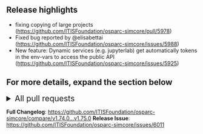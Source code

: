 ## Release highlights
* fixing copying of large projects (https://github.com/ITISFoundation/osparc-simcore/pull/5978)
* Fixed bug reported by @elisabettai (https://github.com/ITISFoundation/osparc-simcore/issues/5988)
* New feature: Dynamic services (e.g. jupyterlab) get automatically tokens in the env-vars to access the public API (https://github.com/ITISFoundation/osparc-simcore/issues/5925)

## For more details, expand the section below
<details>
  <summary style="font-size:1.5em;">All pull requests</summary>

## What's Changed
* ♻️ refactor stop service command ⚠️🚨 by @GitHK in https://github.com/ITISFoundation/osparc-simcore/pull/5924
* ✨ add EFS mount option to sidecar by @matusdrobuliak66 in https://github.com/ITISFoundation/osparc-simcore/pull/5873
* 🐛 [Frontend] API creation Bugfix: Allow only future dates by @odeimaiz in https://github.com/ITISFoundation/osparc-simcore/pull/5929
* ♻️ rabbitmq queue names ⚠️🚨 by @GitHK in https://github.com/ITISFoundation/osparc-simcore/pull/5931
* 🐛 fix patching project workbench when changing data type + e2e 🚨 by @matusdrobuliak66 in https://github.com/ITISFoundation/osparc-simcore/pull/5932
* 🎨 [Frontend] Dashboard: Filter Services by Type by @odeimaiz in https://github.com/ITISFoundation/osparc-simcore/pull/5930
* ♻️ refactor `RedisClientsManager` and `RedisClientSDK` by @GitHK in https://github.com/ITISFoundation/osparc-simcore/pull/5888
* 🎨 Improve profiling middleware by @bisgaard-itis in https://github.com/ITISFoundation/osparc-simcore/pull/5935
* 🐛Maintenance: disable CI problematic test by @sanderegg in https://github.com/ITISFoundation/osparc-simcore/pull/5944
* 🐛 disable health check for Redis client by @GitHK in https://github.com/ITISFoundation/osparc-simcore/pull/5946
* ⬆️ Maintenance: upgrade docker image base to latest Debian Bookworm & latest python 3.10.14 🚨 by @sanderegg in https://github.com/ITISFoundation/osparc-simcore/pull/5937
* 🐛 [Frontend bugfix] List everyone group and provide product-everyone group in potential collaborators by @odeimaiz in https://github.com/ITISFoundation/osparc-simcore/pull/5945
* 🐛? [Frontend bugfix?] Directly switch to service's iframe when its status is ``running`` by @odeimaiz in https://github.com/ITISFoundation/osparc-simcore/pull/5948
* Bump codecov/codecov-action from 4.4.1 to 4.5.0 by @dependabot in https://github.com/ITISFoundation/osparc-simcore/pull/5954
* 🎨 [Frontend] Request Account form for Billable products by @odeimaiz in https://github.com/ITISFoundation/osparc-simcore/pull/5951
* 🐛Bugfix: fix typo in docker-compose for CI deployment by @sanderegg in https://github.com/ITISFoundation/osparc-simcore/pull/5958
* 🐛 [Frontend bugfix] patch Services access rights by @odeimaiz in https://github.com/ITISFoundation/osparc-simcore/pull/5949
* ♻️ Splits models_library.services by @pcrespov in https://github.com/ITISFoundation/osparc-simcore/pull/5921
* 🎨 [Frontend] Refuse folder drop on Workbech by @odeimaiz in https://github.com/ITISFoundation/osparc-simcore/pull/5957
* 🎨 [Frontend] Guided Tours: add tours for TIP by @odeimaiz in https://github.com/ITISFoundation/osparc-simcore/pull/5933
* 🎨 [Frontend] Disclaimer on TIP login page by @odeimaiz in https://github.com/ITISFoundation/osparc-simcore/pull/5960
* 🎨 [Frontend] Switch to iframe's content also after 302 response by @odeimaiz in https://github.com/ITISFoundation/osparc-simcore/pull/5963
* 🎨 [Frontend] Highlight elements in Guided Tour by @odeimaiz in https://github.com/ITISFoundation/osparc-simcore/pull/5967
* 🐛 [Frontend] Log fetch call's response to running service by @odeimaiz in https://github.com/ITISFoundation/osparc-simcore/pull/5968
* 🐛 [Frontend] Stringify fetch response by @odeimaiz in https://github.com/ITISFoundation/osparc-simcore/pull/5970
* 🎨E2E: improvements on ClassicTIP test by @sanderegg in https://github.com/ITISFoundation/osparc-simcore/pull/5955
* 🔨 Enhance diagnostics info in e2e testing by @pcrespov in https://github.com/ITISFoundation/osparc-simcore/pull/5962
* 🐛E2E: --product-url is an url not a string by @sanderegg in https://github.com/ITISFoundation/osparc-simcore/pull/5972
* 🎨 [Frontend] Team Black feedback 20.06 by @odeimaiz in https://github.com/ITISFoundation/osparc-simcore/pull/5971
* 🎨 👽️ Improve start job endpoint in webserver and improve error handling in api-server by @bisgaard-itis in https://github.com/ITISFoundation/osparc-simcore/pull/5927
* ♻️🐛Storage: disable handling of dangling multipart uploads by @sanderegg in https://github.com/ITISFoundation/osparc-simcore/pull/5978
* ✨ Auto inject osparc environments to dynamic services by @pcrespov in https://github.com/ITISFoundation/osparc-simcore/pull/5966
* 🎨 Drafts new web-api for catalog services by @pcrespov in https://github.com/ITISFoundation/osparc-simcore/pull/5969
* ♻️E2E: Classic TI wait a bit longer on Run Optimization step by @sanderegg in https://github.com/ITISFoundation/osparc-simcore/pull/5984
* 🐛 Fixes error while updated study with long description by @pcrespov in https://github.com/ITISFoundation/osparc-simcore/pull/5989
* 🐛 [Frontend] Fix: From service running to connect to iframe by @odeimaiz in https://github.com/ITISFoundation/osparc-simcore/pull/5987
* 👽️ Add endpoint for getting credit-price and study-job log files from api server by @bisgaard-itis in https://github.com/ITISFoundation/osparc-simcore/pull/5985
* ♻️ Maintenance: `pytest-simcore` initial cleanup by @pcrespov in https://github.com/ITISFoundation/osparc-simcore/pull/5986
* 🎨 [Frontend] TIP v3 Feedback by @odeimaiz in https://github.com/ITISFoundation/osparc-simcore/pull/5980
* 🐛 Fixes mismatch on error status-code for start-computation by @pcrespov in https://github.com/ITISFoundation/osparc-simcore/pull/5994
* 🎨 Maintenance: Add new concurrency tooling by @sanderegg in https://github.com/ITISFoundation/osparc-simcore/pull/5997
* ✨ [Frontend] Coins icon for the credits indicator by @odeimaiz in https://github.com/ITISFoundation/osparc-simcore/pull/5993
* 🎨 Fixes  Deprecation Warning on redis and aiohttp by @pcrespov in https://github.com/ITISFoundation/osparc-simcore/pull/5996
* ✨ dynamic-sidecar logs changes to input ports by @GitHK in https://github.com/ITISFoundation/osparc-simcore/pull/5999
* ♻️Storage: refactoring by @sanderegg in https://github.com/ITISFoundation/osparc-simcore/pull/5981
* ⬆️Maintenance: upgrade uv to 0.2 in Dockerfiles by @sanderegg in https://github.com/ITISFoundation/osparc-simcore/pull/6008
* ⬆️Maintenance: upgraded aioboto3 by @sanderegg in https://github.com/ITISFoundation/osparc-simcore/pull/6009
* ♻️ New fakes in dev/catalog/service by @pcrespov in https://github.com/ITISFoundation/osparc-simcore/pull/6012
* 🐛 [Frontend] Bugfix: Required inputs by @odeimaiz in https://github.com/ITISFoundation/osparc-simcore/pull/6013
* ♻️🐛 [Frontend] Reuse iframe starting sequence for guests by @odeimaiz in https://github.com/ITISFoundation/osparc-simcore/pull/6004
* 🔒️ Resolves security scanning alerts by @pcrespov in https://github.com/ITISFoundation/osparc-simcore/pull/6020
* 🐛Storage: fix database locking by @sanderegg in https://github.com/ITISFoundation/osparc-simcore/pull/6005
* ✨ Limit inflight requests to the api-server by @bisgaard-itis in https://github.com/ITISFoundation/osparc-simcore/pull/6007
* ✨ Add metamodeling load tests by @bisgaard-itis in https://github.com/ITISFoundation/osparc-simcore/pull/6014
* ✨ webserver-catalog rpc connection by @pcrespov in https://github.com/ITISFoundation/osparc-simcore/pull/6003
* 🐛🎨 [Frontend] call ``/retrieve`` endpoint also for guests by @odeimaiz in https://github.com/ITISFoundation/osparc-simcore/pull/6022
* 🐛 viewers can now use new style dynamic services by @GitHK in https://github.com/ITISFoundation/osparc-simcore/pull/6023
* 🎨 create efs guardian specific user :warning: DEVOPS by @matusdrobuliak66 in https://github.com/ITISFoundation/osparc-simcore/pull/5936
* 🔨 Fixes on `pytest_simcore.helpers` by @pcrespov in https://github.com/ITISFoundation/osparc-simcore/pull/6024
* 🐛 Enforces regex constraints in some fields by @pcrespov in https://github.com/ITISFoundation/osparc-simcore/pull/6021
* ✨ Implementing new `list_services_paginated` entrypoint in web-api (part 1) by @pcrespov in https://github.com/ITISFoundation/osparc-simcore/pull/5991
* ✨E2E: jupyterlabs test compatible with jupyter-ml by @sanderegg in https://github.com/ITISFoundation/osparc-simcore/pull/6028
* 🐛 [Frontend] Do not duplicate poll calls by @odeimaiz in https://github.com/ITISFoundation/osparc-simcore/pull/6029
* 🐛E2e: fix typo by @sanderegg in https://github.com/ITISFoundation/osparc-simcore/pull/6030
</details>

**Full Changelog**: https://github.com/ITISFoundation/osparc-simcore/compare/v1.74.0...v1.75.0
**Release Issue**: https://github.com/ITISFoundation/osparc-simcore/issues/6011
